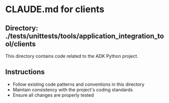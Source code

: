 # CLAUDE.md for clients

## Directory: ./tests/unittests/tools/application_integration_tool/clients

This directory contains code related to the ADK Python project.

## Instructions
- Follow existing code patterns and conventions in this directory
- Maintain consistency with the project's coding standards
- Ensure all changes are properly tested
